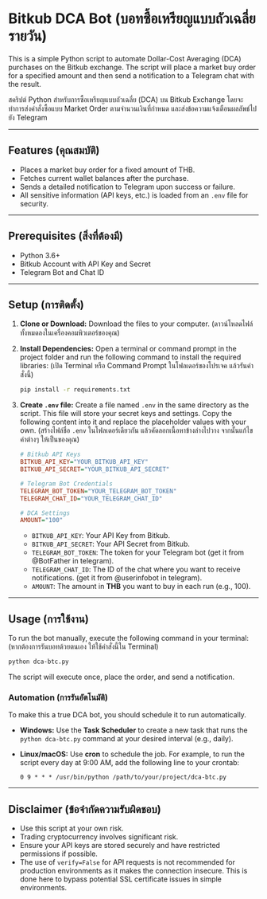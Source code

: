 # Bitkub DCA Bot (บอทซื้อเหรียญแบบถัวเฉลี่ยรายวัน)

This is a simple Python script to automate Dollar-Cost Averaging (DCA) purchases on the Bitkub exchange. The script will place a market buy order for a specified amount and then send a notification to a Telegram chat with the result.

สคริปต์ Python สำหรับการซื้อเหรียญแบบถัวเฉลี่ย (DCA) บน Bitkub Exchange โดยจะทำการส่งคำสั่งซื้อแบบ Market Order ตามจำนวนเงินที่กำหนด และส่งข้อความแจ้งเตือนผลลัพธ์ไปยัง Telegram

---

## Features (คุณสมบัติ)

- Places a market buy order for a fixed amount of THB.
- Fetches current wallet balances after the purchase.
- Sends a detailed notification to Telegram upon success or failure.
- All sensitive information (API keys, etc.) is loaded from an `.env` file for security.

---

## Prerequisites (สิ่งที่ต้องมี)

- Python 3.6+
- Bitkub Account with API Key and Secret
- Telegram Bot and Chat ID

---

## Setup (การติดตั้ง)

1. **Clone or Download:**
   Download the files to your computer.
   (ดาวน์โหลดไฟล์ทั้งหมดลงในเครื่องคอมพิวเตอร์ของคุณ)
2. **Install Dependencies:**
   Open a terminal or command prompt in the project folder and run the following command to install the required libraries:
   (เปิด Terminal หรือ Command Prompt ในโฟลเดอร์ของโปรเจค แล้วรันคำสั่งนี้)

   ```bash
   pip install -r requirements.txt
   ```
3. **Create `.env` file:**
   Create a file named `.env` in the same directory as the script. This file will store your secret keys and settings. Copy the following content into it and replace the placeholder values with your own.
   (สร้างไฟล์ชื่อ `.env` ในโฟลเดอร์เดียวกัน แล้วคัดลอกเนื้อหาข้างล่างไปวาง จากนั้นแก้ไขค่าต่างๆ ให้เป็นของคุณ)

   ```ini
   # Bitkub API Keys
   BITKUB_API_KEY="YOUR_BITKUB_API_KEY"
   BITKUB_API_SECRET="YOUR_BITKUB_API_SECRET"

   # Telegram Bot Credentials
   TELEGRAM_BOT_TOKEN="YOUR_TELEGRAM_BOT_TOKEN"
   TELEGRAM_CHAT_ID="YOUR_TELEGRAM_CHAT_ID"

   # DCA Settings
   AMOUNT="100"
   ```

   - `BITKUB_API_KEY`: Your API Key from Bitkub.
   - `BITKUB_API_SECRET`: Your API Secret from Bitkub.
   - `TELEGRAM_BOT_TOKEN`: The token for your Telegram bot (get it from @BotFather in telegram).
   - `TELEGRAM_CHAT_ID`: The ID of the chat where you want to receive notifications. (get it from @userinfobot in telegram).
   - `AMOUNT`: The amount in **THB** you want to buy in each run (e.g., 100).

---

## Usage (การใช้งาน)

To run the bot manually, execute the following command in your terminal:
(หากต้องการรันบอทด้วยตนเอง ให้ใช้คำสั่งนี้ใน Terminal)

```bash
python dca-btc.py
```

The script will execute once, place the order, and send a notification.

### Automation (การรันอัตโนมัติ)

To make this a true DCA bot, you should schedule it to run automatically.

- **Windows:** Use the **Task Scheduler** to create a new task that runs the `python dca-btc.py` command at your desired interval (e.g., daily).
- **Linux/macOS:** Use **cron** to schedule the job. For example, to run the script every day at 9:00 AM, add the following line to your crontab:

  ```cron
  0 9 * * * /usr/bin/python /path/to/your/project/dca-btc.py
  ```

---

## Disclaimer (ข้อจำกัดความรับผิดชอบ)

- Use this script at your own risk.
- Trading cryptocurrency involves significant risk.
- Ensure your API keys are stored securely and have restricted permissions if possible.
- The use of `verify=False` for API requests is not recommended for production environments as it makes the connection insecure. This is done here to bypass potential SSL certificate issues in simple environments.
